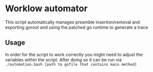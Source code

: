 # Worklow automator
This script automatically manages preamble insertion/removal and exporting goroot and using the patched go runtime to generate a trace
## Usage
In order for the script to work correctly you might need to adjust the variables within the script.
After doing so it can be run via `./automation.bash [path to gofile that contains main method]`
